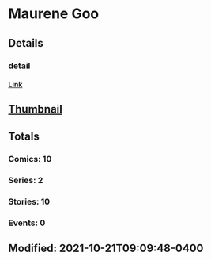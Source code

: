 # Maurene  Goo 
## Details
### detail
#### [Link](http://marvel.com/comics/creators/14056/maurene_goo?utm_campaign=apiRef&utm_source=225578a89fc76f3d20fbffda5d17a88d)
## [Thumbnail](http://i.annihil.us/u/prod/marvel/i/mg/b/40/image_not_available.jpg)
## Totals
### Comics: 10
### Series: 2
### Stories: 10
### Events: 0
## Modified: 2021-10-21T09:09:48-0400